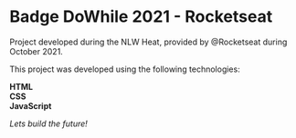 <h1> Badge DoWhile 2021 - Rocketseat </h1>

Project developed during the NLW Heat, provided by @Rocketseat during October 2021.

This project was developed using the following technologies:

<strong>HTML</strong><br>
<strong>CSS</strong><br>
<strong>JavaScript</strong>

<i> Lets build the future! </i>


